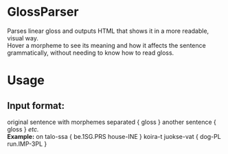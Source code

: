 # GlossParser
Parses linear gloss and outputs HTML that shows it in a more readable, visual way.  
Hover a morpheme to see its meaning and how it affects the sentence grammatically, without needing to know how to read gloss.

# Usage
## Input format:
original sentence with morphemes separated { gloss } another sentence { gloss } *etc.*  
**Example:**
on talo-ssa { be.1SG.PRS house-INE } koira-t juokse-vat { dog-PL run.IMP-3PL }
